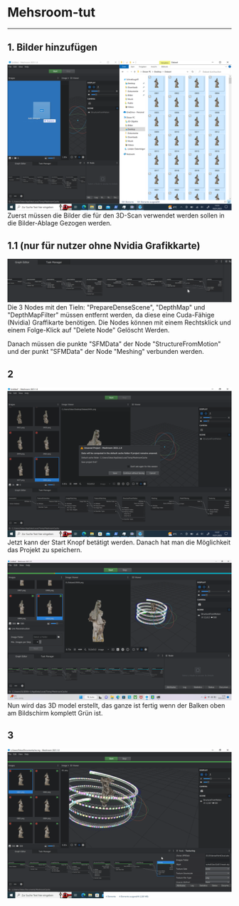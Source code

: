 # Mehsroom-tut
---
## 1. Bilder hinzufügen
![Alt text](bilder.png)
Zuerst müssen die Bilder die für den 3D-Scan verwendet werden sollen in die Bilder-Ablage Gezogen werden.

## 1.1 (nur für nutzer ohne Nvidia Grafikkarte)
![Alt text](amd.gif)
Die 3 Nodes mit den Tieln: "PrepareDenseScene", "DepthMap" und "DepthMapFilter" müssen entfernt werden, da diese eine Cuda-Fähige (Nvidia) Graffikarte benötigen. Die Nodes können mit einem Rechtsklick und einem Folge-Klick auf "Delete Node" Gelöscht Werden.

Danach müssen die punkte "SFMData" der Node "StructureFromMotion" und der punkt "SFMData" der Node "Meshing" verbunden werden.

## 2
![Alt text](start.png)
Jetzt kann der Start Knopf betätigt werden. Danach hat man die Möglichkeit das Projekt zu speichern.

![Alt text](running.png)
Nun wird das 3D model erstellt, das ganze ist fertig wenn der Balken oben am Bildschirm komplett Grün ist.

## 3

![](export.gif)